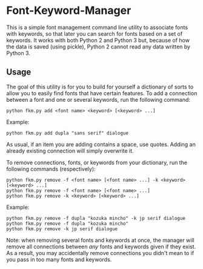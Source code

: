 # Font-Keyword-Manager
This is a simple font management command line utility to associate fonts with keywords, so that later you can search for fonts based on a set of keywords. It works with both Python 2 and Python 3 but, because of how the data is saved (using pickle), Python 2 cannot read any data written by Python 3.

## Usage
The goal of this utility is for you to build for yourself a dictionary of sorts to allow you to easily find fonts that have certain features. To add a connection between a font and one or several keywords, run the following command:

```
python fkm.py add <font name> <keyword> [<keyword> ...]
```
Example:
```
python fkm.py add dupla "sans serif" dialogue
```

As usual, if an item you are adding contains a space, use quotes. Adding an already existing connection will simply overwrite it.

To remove connections, fonts, or keywords from your dictionary, run the following commands (respectively):

```
python fkm.py remove -f <font name> [<font name> ...] -k <keyword> [<keyword> ...]
python fkm.py remove -f <font name> [<font name> ...]
python fkm.py remove -k <keyword> [<keyword> ...]
```
Example:
```
python fkm.py remove -f dupla "kozuka mincho" -k jp serif dialogue
python fkm.py remove -f dupla "kozuka mincho"
python fkm.py remove -k jp serif dialogue
```

Note: when removing several fonts and keywords at once, the manager will remove all connections between *any* fonts and keywords given if they exist. As a result, you may accidentally remove connections you didn't mean to if you pass in too many fonts and keywords.
